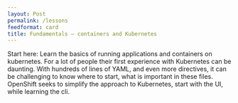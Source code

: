```yaml
---
layout: Post
permalink: /lessons
feedformat: card
title: Fundamentals — containers and Kubernetes
---
```


Start here: Learn the basics of running applications and containers on kubernetes.
For a lot of people their first experience with Kubernetes can be daunting. With hundreds of lines of YAML, and even more directives, it can be challenging to know where to start, what is important in these files.
OpenShift seeks to simplify the approach to Kubernetes, start with the UI, while learning the cli.
